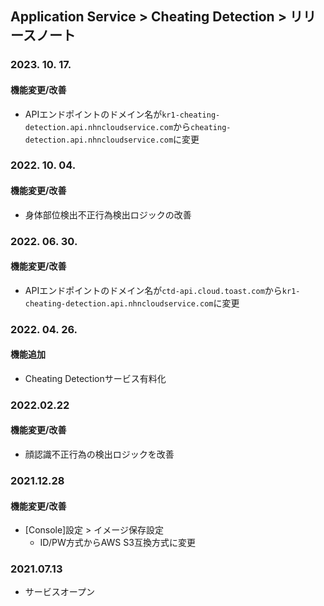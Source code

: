 ## Application Service > Cheating Detection > リリースノート

### 2023. 10. 17.

#### 機能変更/改善

* APIエンドポイントのドメイン名が`kr1-cheating-detection.api.nhncloudservice.com`から`cheating-detection.api.nhncloudservice.com`に変更

### 2022. 10. 04.

#### 機能変更/改善

* 身体部位検出不正行為検出ロジックの改善

### 2022. 06. 30.

#### 機能変更/改善

* APIエンドポイントのドメイン名が`ctd-api.cloud.toast.com`から`kr1-cheating-detection.api.nhncloudservice.com`に変更

### 2022. 04. 26.

#### 機能追加

* Cheating Detectionサービス有料化

### 2022.02.22

#### 機能変更/改善

* 顔認識不正行為の検出ロジックを改善

### 2021.12.28

#### 機能変更/改善

* [Console]設定 > イメージ保存設定
	*  ID/PW方式からAWS S3互換方式に変更

### 2021.07.13

* サービスオープン
